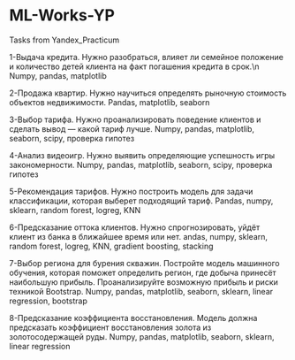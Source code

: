 # ML-Works-YP
Tasks from Yandex_Practicum

1-Выдача кредита.
Нужно разобраться, влияет ли семейное положение и количество детей клиента на факт погашения кредита в срок.\n
Numpy, pandas, matplotlib

2-Продажа квартир.
Нужно научиться определять рыночную стоимость объектов недвижимости.
Pandas, matplotlib, seaborn

3-Выбор тарифа.
Нужно проанализировать поведение клиентов и сделать вывод — какой тариф лучше.
Numpy, pandas, matplotlib, seaborn, scipy, проверка гипотез

4-Анализ видеоигр.
Нужно выявить определяющие успешность игры закономерности.
Numpy, pandas, matplotlib, seaborn, scipy, проверка гипотез

5-Рекомендация тарифов.
Нужно построить модель для задачи классификации, которая выберет подходящий тариф.
Pandas, numpy, sklearn, random forest, logreg, KNN

6-Предсказание оттока клиентов.
Нужно спрогнозировать, уйдёт клиент из банка в ближайшее время или нет.
andas, numpy, sklearn, random forest, logreg, KNN, gradient boosting, stacking

7-Выбор региона для бурения скважин.
Постройте модель машинного обучения, которая поможет определить регион, где добыча принесёт наибольшую прибыль. Проанализируйте возможную прибыль и риски техникой Bootstrap.
Numpy, pandas, matplotlib, seaborn, sklearn, linear regression, bootstrap

8-Предсказание коэффициента восстановления.
Модель должна предсказать коэффициент восстановления золота из золотосодержащей руды. 
Numpy, pandas, matplotlib, seaborn, sklearn, linear regression
